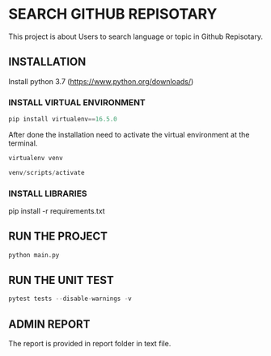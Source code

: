 # SEARCH GITHUB REPISOTARY
This project is about Users to search language or topic in Github Repisotary.

## INSTALLATION
Install python 3.7 (https://www.python.org/downloads/)

### INSTALL VIRTUAL ENVIRONMENT
```python
pip install virtualenv==16.5.0
```
After done the installation need to activate the virtual environment at the terminal.

```python
virtualenv venv
```

```python
venv/scripts/activate
```

### INSTALL LIBRARIES
pip install -r requirements.txt

## RUN THE PROJECT
```python
python main.py
```

## RUN THE UNIT TEST
```python
pytest tests --disable-warnings -v
```

## ADMIN REPORT
The report is provided in report folder in text file.